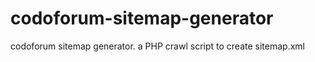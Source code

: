 # codoforum-sitemap-generator
codoforum sitemap generator. a PHP crawl script to create sitemap.xml
